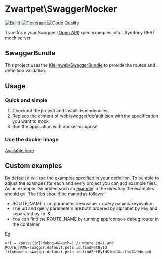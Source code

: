# Zwartpet\SwaggerMocker
[![Build](https://travis-ci.org/Zwartpet/swagger-mocker.svg?branch=master)](https://travis-ci.org/Zwartpet/swagger-mocker)
[![Coverage](https://coveralls.io/repos/github/Zwartpet/swagger-mocker/badge.svg?branch=master)](https://coveralls.io/github/Zwartpet/swagger-mocker?branch=master)
[![Code Quality](https://scrutinizer-ci.com/g/Zwartpet/swagger-mocker/badges/quality-score.png?b=master)](https://scrutinizer-ci.com/g/Zwartpet/swagger-mocker/?branch=master)

Transform your Swagger ([Open API](https://openapis.org/)) spec examples into a Symfony REST mock server

## SwaggerBundle

This project uses the [Kleijnweb\SwaggerBundle](https://github.com/kleijnweb/swagger-bundle) to provide the routes and definition validation.

## Usage

### Quick and simple

1. Checkout the project and install dependencies
2. Replace the content of web/swagger/default.json with the specification you want to mock
3. Run the application with docker-compose

### Use the docker image

[Available here](https://hub.docker.com/r/zwartpet/swagger-mocker/)

## Custom examples

By default it will use the examples specified in your definition. To be able to adjust the examples for each and every project you can add example files.
As an example I've added such an [example](https://github.com/Zwartpet/swagger-mocker/tree/master/web/swagger/examples) in the directory the examples should go.
The files should be named as follows:
* ROUTE_NAME + url parameter key=value + query params key=value
* The url and query parameters are both ordered by alphabet by key and separated by an '&'
* You can find the ROUTE_NAME by running app/console debug:router in the container

Eg:
```
url = /pets/{id}?debug=0&auth=1 // where id=1 and ROUTE_NAME=swagger.default.pets.id.findPetById
filename = swagger.default.pets.id.findPetById&id=1&auth=1&debug=0
```
